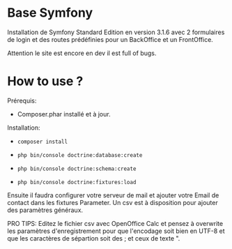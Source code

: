 Base Symfony
========================

Installation de Symfony Standard Edition en version 3.1.6 avec 2 formulaires de login et des routes prédéfinies
pour un BackOffice et un FrontOffice.

Attention le site est encore en dev il est full of bugs.


How to use ?
========================

Prérequis:

* Composer.phar installé et à jour.

Installation:

* <code>composer install</code>

* <code>php bin/console doctrine:database:create</code>

* <code>php bin/console doctrine:schema:create</code>

* <code>php bin/console doctrine:fixtures:load</code>

Ensuite il faudra configurer votre serveur de mail et ajouter votre Email de contact dans les fixtures Parameter. Un csv est à disposition pour ajouter 
des paramètres généraux. 

PRO TIPS: Editez le fichier csv avec OpenOffice Calc et pensez à overwrite les paramètres d'enregistrement pour que l'encodage soit bien en UTF-8 et que les caractères de sépartion soit des ; et ceux de texte
".